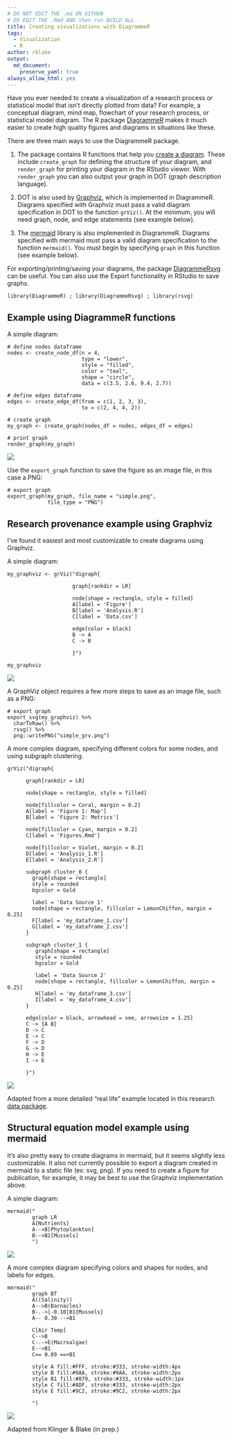 ```yaml
---
# DO NOT EDIT THE .md ON GITHUB
# DO EDIT THE .Rmd AND then run BUILD ALL
title: Creating visualizations with DiagrammeR
tags:
  - Visualization
  - R
author: rblake
output:   
  md_document:
    preserve_yaml: true
always_allow_html: yes
---
```


Have you ever needed to create a visualization of a research process or
statistical model that isn’t directly plotted from data? For example, a
conceptual diagram, mind map, flowchart of your research process, or
statistical model diagram. The R package
[DiagrammeR](http://rich-iannone.github.io/DiagrammeR/index.html) makes
it much easier to create high quality figures and diagrams in situations
like these.

There are three main ways to use the DiagrammeR package.

1.  The package contains R functions that help you [create a
    diagram](http://rich-iannone.github.io/DiagrammeR/graph_creation.html).
    These include `create_graph` for defining the structure of your
    diagram, and `render_graph` for printing your diagram in the RStudio
    viewer. With `render_graph` you can also output your graph in DOT
    (graph description language).

2.  DOT is also used by [Graphviz](https://www.graphviz.org/), which is
    implemented in DiagrammeR. Diagrams specified with Graphviz must
    pass a valid diagram specification in DOT to the function `grViz()`.
    At the minimum, you will need graph, node, and edge statements (see
    example below).

3.  The [mermaid](https://mermaidjs.github.io/) library is also
    implemented in DiagrammeR. Diagrams specified with mermaid must pass
    a valid diagram specification to the function `mermaid()`. You must
    begin by specifying `graph` in this function (see example below).

For exporting/printing/saving your diagrams, the package
[DiagrammeRsvg](https://github.com/rich-iannone/DiagrammeRsvg) can be
useful. You can also use the Export functionality in RStudio to save
graphs.

    library(DiagrammeR) ; library(DiagrammeRsvg) ; library(rsvg) 

Example using DiagrammeR functions
----------------------------------

A simple diagram:

    # define nodes dataframe
    nodes <- create_node_df(n = 4, 
                            type = "lower",
                            style = "filled",
                            color = "teal", 
                            shape = "circle", 
                            data = c(3.5, 2.6, 9.4, 2.7))

    # define edges dataframe
    edges <- create_edge_df(from = c(1, 2, 3, 3),
                            to = c(2, 4, 4, 2))

    # create graph
    my_graph <- create_graph(nodes_df = nodes, edges_df = edges)

    # print graph
    render_graph(my_graph)

![](/assets/2019-06-07-visualization-with-diagrammeR_files/figure-markdown_strict/unnamed-chunk-2-1.png)

Use the `export_graph` function to save the figure as an image file, in
this case a PNG:

    # export graph
    export_graph(my_graph, file_name = "simple.png",
                 file_type = "PNG")

Research provenance example using Graphviz
------------------------------------------

I’ve found it easiest and most customizable to create diagrams using
Graphviz.

A simple diagram:

    my_graphviz <- grViz("digraph{
             
                         graph[rankdir = LR]
                         
                         node[shape = rectangle, style = filled]  
                         A[label = 'Figure']
                         B[label = 'Analysis.R']
                         C[label = 'Data.csv']

                         edge[color = black]
                         B -> A
                         C -> B
                         
                         }")

    my_graphviz

![](/assets/2019-06-07-visualization-with-diagrammeR_files/figure-markdown_strict/unnamed-chunk-4-1.png)

A GraphViz object requires a few more steps to save as an image file,
such as a PNG:

    # export graph
    export_svg(my_graphviz) %>%
      charToRaw() %>%
      rsvg() %>%
      png::writePNG("simple_grv.png")

A more complex diagram, specifying different colors for some nodes, and
using subgraph clustering.

    grViz("digraph{

          graph[rankdir = LR]
      
          node[shape = rectangle, style = filled]
      
          node[fillcolor = Coral, margin = 0.2]
          A[label = 'Figure 1: Map']
          B[label = 'Figure 2: Metrics']
      
          node[fillcolor = Cyan, margin = 0.2]
          C[label = 'Figures.Rmd']
      
          node[fillcolor = Violet, margin = 0.2]
          D[label = 'Analysis_1.R']
          E[label = 'Analysis_2.R']
      
          subgraph cluster_0 {
            graph[shape = rectangle]
            style = rounded
            bgcolor = Gold
        
            label = 'Data Source 1'
            node[shape = rectangle, fillcolor = LemonChiffon, margin = 0.25]
            F[label = 'my_dataframe_1.csv']
            G[label = 'my_dataframe_2.csv']
          }
      
          subgraph cluster_1 {
             graph[shape = rectangle]
             style = rounded
             bgcolor = Gold
        
             label = 'Data Source 2'
             node[shape = rectangle, fillcolor = LemonChiffon, margin = 0.25]
             H[label = 'my_dataframe_3.csv']
             I[label = 'my_dataframe_4.csv']
          }
      
          edge[color = black, arrowhead = vee, arrowsize = 1.25]
          C -> {A B}
          D -> C
          E -> C
          F -> D
          G -> D
          H -> E
          I -> E
          
          }")

![](/assets/2019-06-07-visualization-with-diagrammeR_files/figure-markdown_strict/unnamed-chunk-6-1.png)

Adapted from a more detailed “real life” example located in this
research [data
package](https://knb.ecoinformatics.org/view/urn:uuid:64e28478-7964-4fcb-b002-49a7915fbe4e).

Structural equation model example using mermaid
-----------------------------------------------

It’s also pretty easy to create diagrams in mermaid, but it seems
slightly less customizable. It also not currently possible to export a
diagram created in mermaid to a static file (ex: svg, png). If you need
to create a figure for publication, for example, it may be best to use
the Graphviz implementation above.

A simple diagram:

    mermaid("
            graph LR
            A[Nutrients]
            A-->B[Phytoplankton]
            B-->B1[Mussels]
            ")

![](/assets/2019-06-07-visualization-with-diagrammeR_files/figure-markdown_strict/unnamed-chunk-7-1.png)

A more complex diagram specifying colors and shapes for nodes, and
labels for edges.

    mermaid("
            graph BT
            A((Salinity))
            A-->B(Barnacles)
            B-.->|-0.10|B1{Mussels}
            A-- 0.30 -->B1

            C[Air Temp]
            C-->B
            C-.->E(Macroalgae)
            E-->B1
            C== 0.89 ==>B1

            style A fill:#FFF, stroke:#333, stroke-width:4px
            style B fill:#9AA, stroke:#9AA, stroke-width:2px
            style B1 fill:#879, stroke:#333, stroke-width:1px
            style C fill:#ADF, stroke:#333, stroke-width:2px
            style E fill:#9C2, stroke:#9C2, stroke-width:2px

            ")

![](/assets/2019-06-07-visualization-with-diagrammeR_files/figure-markdown_strict/unnamed-chunk-8-1.png)

Adapted from Klinger & Blake (in prep.)
